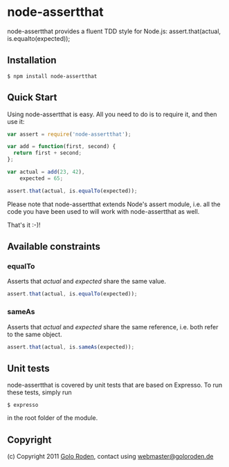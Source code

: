 # node-assertthat

node-assertthat provides a fluent TDD style for Node.js: assert.that(actual, is.equalto(expected));

## Installation

    $ npm install node-assertthat

## Quick Start

Using node-assertthat is easy. All you need to do is to require it, and then use it:

```javascript
var assert = require('node-assertthat');

var add = function(first, second) {
  return first + second;
};

var actual = add(23, 42),
    expected = 65;

assert.that(actual, is.equalTo(expected));
```

Please note that node-assertthat extends Node's assert module, i.e. all the code you have been used to will work with node-assertthat as well.

That's it :-)!

## Available constraints

### equalTo

Asserts that *actual* and *expected* share the same value.

```javascript
assert.that(actual, is.equalTo(expected));
```

### sameAs

Asserts that *actual* and *expected* share the same reference, i.e. both refer to the same object.

```javascript
assert.that(actual, is.sameAs(expected));
```

## Unit tests

node-assertthat is covered by unit tests that are based on Expresso. To run these tests, simply run

    $ expresso

in the root folder of the module.

## Copyright

(c) Copyright 2011 [Golo Roden](http://www.goloroden.de), contact using webmaster@goloroden.de
